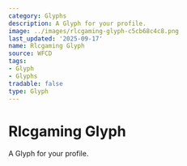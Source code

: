 ```yaml
---
category: Glyphs
description: A Glyph for your profile.
image: ../images/rlcgaming-glyph-c5cb68c4c8.png
last_updated: '2025-09-17'
name: Rlcgaming Glyph
source: WFCD
tags:
- Glyph
- Glyphs
tradable: false
type: Glyph
---
```


# Rlcgaming Glyph

A Glyph for your profile.

